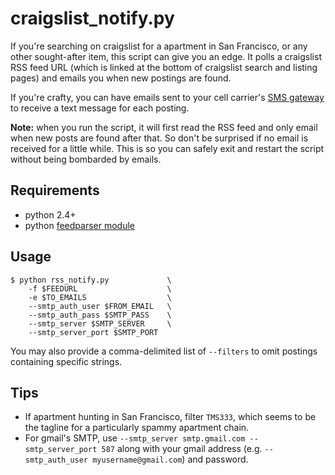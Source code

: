 # craigslist_notify.py
If you're searching on craigslist for a apartment in San Francisco, or any
other sought-after item, this script can give you an edge.  It polls a
craigslist RSS feed URL (which is linked at the bottom of craigslist search
and listing pages) and emails you when new postings are found.


If you're crafty, you can have emails sent to your cell carrier's
[SMS gateway](https://en.wikipedia.org/wiki/List_of_SMS_gateways) to receive
a text message for each posting.

**Note:** when you run the script, it will first read the RSS feed and only
email when new posts are found after that.  So don't be surprised if no email
is received for a little while.  This is so you can safely exit and restart
the script without being bombarded by emails.

## Requirements
* python 2.4+
* python [feedparser module](https://pypi.python.org/pypi/feedparser)

## Usage
```
$ python rss_notify.py             \
    -f $FEEDURL                    \
    -e $TO_EMAILS                  \
    --smtp_auth_user $FROM_EMAIL   \
    --smtp_auth_pass $SMTP_PASS    \
    --smtp_server $SMTP_SERVER     \
    --smtp_server_port $SMTP_PORT
```

You may also provide a comma-delimited list of ```--filters``` to omit postings
containing specific strings.

## Tips
* If apartment hunting in San Francisco, filter ```TMS333```, which seems to be
the tagline for a particularly spammy apartment chain.
* For gmail's SMTP, use
```--smtp_server smtp.gmail.com --smtp_server_port 587``` along with your
gmail address (e.g. ```--smtp_auth_user myusername@gmail.com```) and password.
